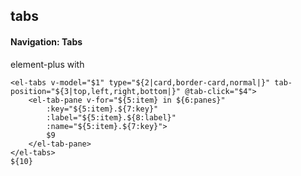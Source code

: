 ## tabs
#### Navigation: Tabs
element-plus <el-tabs> with <el-tab-pane>
```
<el-tabs v-model="$1" type="${2|card,border-card,normal|}" tab-position="${3|top,left,right,bottom|}" @tab-click="$4">
	<el-tab-pane v-for="${5:item} in ${6:panes}"
		:key="${5:item}.${7:key}"
		:label="${5:item}.${8:label}"
		:name="${5:item}.${7:key}">
		$9
	</el-tab-pane>
</el-tabs>
${10}
```